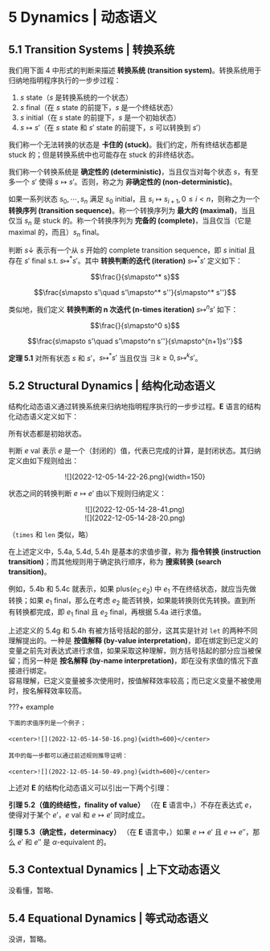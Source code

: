 # 5 Dynamics | 动态语义

## 5.1 Transition Systems | 转换系统

我们用下面 4 中形式的判断来描述 **转换系统 (transition system)**。转换系统用于归纳地指明程序执行的一步步过程：

1. $s$ state（$s$ 是转换系统的一个状态）
2. $s$ final（在 $s$ state 的前提下，$s$ 是一个终结状态）
3. $s$ initial（在 $s$ state 的前提下，$s$ 是一个初始状态）
4. $s \mapsto s'$（在 $s$ state 和 $s'$ state 的前提下，$s$ 可以转换到 $s'$）

我们称一个无法转换的状态是 **卡住的 (stuck)**。我们约定，所有终结状态都是 stuck 的；但是转换系统中也可能存在 stuck 的非终结状态。

我们称一个转换系统是 **确定性的 (deterministic)**，当且仅当对每个状态 $s$，有至多一个 $s'$ 使得 $s\mapsto s'$。否则，称之为 **非确定性的 (non-deterministic)**。

如果一系列状态 $s_0, \cdots, s_n$ 满足 $s_0$ initial，且 $s_i\mapsto s_{i+1}, 0\le i < n$，则称之为一个 **转换序列 (transition sequence)**。称一个转换序列为 **最大的 (maximal)**，当且仅当 $s_n$ 是 stuck 的。称一个转换序列为 **完备的 (complete)**，当且仅当（它是 maximal 的，而且）$s_n$ final。

判断 $s\downarrow$ 表示有一个从 $s$ 开始的 complete transition sequence，即 $s$ initial 且存在 $s'$ final s.t. $s\mapsto^*s'$。其中 **转换判断的迭代 (iteration)** $s\mapsto^*s'$ 定义如下：

$$\frac{}{s\mapsto^* s}$$

$$\frac{s\mapsto s'\quad s'\mapsto^* s''}{s\mapsto^* s''}$$

类似地，我们定义 **转换判断的 n 次迭代 (n-times iteration)** $s\mapsto^n s'$ 如下：

$$\frac{}{s\mapsto^0 s}$$

$$\frac{s\mapsto s'\quad s'\mapsto^n s''}{s\mapsto^{n+1}s''}$$

**定理 5.1** 对所有状态 $s$ 和 $s'$，$s\mapsto^*s'$ 当且仅当 $\exists k \ge 0, s\mapsto^ks'$。

## 5.2 Structural Dynamics | 结构化动态语义

结构化动态语义通过转换系统来归纳地指明程序执行的一步步过程。**E** 语言的结构化动态语义定义如下：

所有状态都是初始状态。

判断 $e$ val 表示 $e$ 是一个（封闭的）值，代表已完成的计算，是封闭状态。其归纳定义由如下规则给出：

<center>![](2022-12-05-14-22-26.png){width=150}</center>

状态之间的转换判断 $e\mapsto e'$ 由以下规则归纳定义：

<center>![](2022-12-05-14-28-41.png)</center>

<center>![](2022-12-05-14-28-20.png)</center>

（`times` 和 `len` 类似，略）

在上述定义中，5.4a, 5.4d, 5.4h 是基本的求值步骤，称为 **指令转换 (instruction transition)**；而其他规则用于确定执行顺序，称为 **搜索转换 (search transition)**。

例如，5.4b 和 5.4c 就表示，如果 $\text{plus}(e_1;e_2)$ 中 $e_1$ 不在终结状态，就应当先做转换；如果 $e_1$ final，那么在考虑 $e_2$ 能否转换，如果能转换则优先转换。直到所有转换都完成，即 $e_1$ final 且 $e_2$ final，再根据 5.4a 进行求值。

上述定义的 5.4g 和 5.4h 有被方括号括起的部分，这其实是针对 `let` 的两种不同理解提出的。一种是 **按值解释 (by-value interpretation)**，即在绑定到已定义的变量之前先对表达式进行求值，如果采取这种理解，则方括号括起的部分应当被保留；而另一种是 **按名解释 (by-name interpretation)**，即在没有求值的情况下直接进行绑定。  
容易理解，已定义变量被多次使用时，按值解释效率较高；而已定义变量不被使用时，按名解释效率较高。

???+ example

    下面的求值序列是一个例子；

    <center>![](2022-12-05-14-50-16.png){width=600}</center>

    其中的每一步都可以通过前述规则推导证明：

    <center>![](2022-12-05-14-50-49.png){width=600}</center>

上述对 **E** 的结构化动态语义可以引出一下两个引理：

**引理 5.2（值的终结性，finality of value）** （在 **E** 语言中，）不存在表达式 $e$，使得对于某个 $e'$，$e$ val 和 $e\mapsto e'$ 同时成立。

**引理 5.3（确定性，determinacy）** （在 **E** 语言中，）如果 $e\mapsto e'$ 且 $e\mapsto e''$，那么 $e'$ 和 $e''$ 是 $\alpha$-equivalent 的。

## 5.3 Contextual Dynamics | 上下文动态语义

没看懂，暂略、

## 5.4 Equational Dynamics | 等式动态语义

没讲，暂略。
